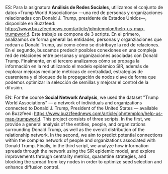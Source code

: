 ES: Para la asignatura **Análisis de Redes Sociales**, utilizamos el conjunto de datos «Trump World Associations» —una red de personas y organizaciones relacionadas con Donald J. Trump, presidente de Estados Unidos—, disponible en Buzzfeed: https://www.buzzfeednews.com/article/johntemplon/help-us-map-trumpworld. Este trabajo se compone de 3 scripts. En el primero, analizamos de forma general las entidades, personas y organziaciones que rodean a Donald Trump, así como cómo se distribuye la red de relaciones. En el segundo, buscamos predecir posibles conexiones en una compleja red de relaciones entre personas y organizaciones asociadas con Donald Trump. Finalmente, en el tercero analizamos cómo se propaga la información en la red utilizando el modelo epidémico SIR, además de explorar mejoras mediante métricas de centralidad, estrategias de cuarentena y el bloqueo de la propagación de nodos clave de forma que podemos optimizar la selección de semillas y mejorar el control de la difusión.


EN: For the course **Social Network Analysis**, we used the dataset "Trump World Associations" — a network of individuals and organizations connected to Donald J. Trump, President of the United States — available on Buzzfeed: https://www.buzzfeednews.com/article/johntemplon/help-us-map-trumpworld. This project consists of three scripts. In the first, we provide a general analysis of the entities, people, and organizations surrounding Donald Trump, as well as the overall distribution of the relationship network. In the second, we aim to predict potential connections within the complex network of people and organizations associated with Donald Trump. Finally, in the third script, we analyze how information spreads through the network using the SIR epidemic model, and explore improvements through centrality metrics, quarantine strategies, and blocking the spread from key nodes in order to optimize seed selection and enhance diffusion control.

